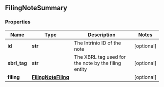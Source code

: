 ## FilingNoteSummary

### Properties
Name | Type | Description | Notes
------------ | ------------- | ------------- | -------------
**id** | **str** | The Intrinio ID of the note | [optional] 
**xbrl_tag** | **str** | The XBRL tag used for the note by the filing entity | [optional] 
**filing** | [**FilingNoteFiling**](FilingNoteFiling.md) |  | [optional] 



